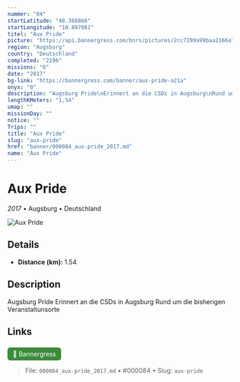 ```yaml
---
nummer: "84"
startLatitude: "48.368866"
startLongitude: "10.897081"
titel: "Aux Pride"
picture: "https://api.bannergress.com/bnrs/pictures/2cc7299a99baa2166a778410ee8bdeef"
region: "Augsburg"
country: "Deutschland"
completed: "2196"
missions: "6"
date: "2017"
bg-link: "https://bannergress.com/banner/aux-pride-a21a"
onyx: "0"
description: "Augsburg Pride\nErinnert an die CSDs in Augsburg\nRund um die bisherigen Veranstaltunsorte"
lengthKMeters: "1,54"
umap: ""
missionDay: ""
notice: ""
Trips: ""
title: "Aux Pride"
slug: "aux-pride"
href: "banner/000084_aux-pride_2017.md"
name: "Aux Pride"
---
```

# Aux Pride

*2017* • Augsburg • Deutschland

![Aux Pride](https://api.bannergress.com/bnrs/pictures/2cc7299a99baa2166a778410ee8bdeef)



## Details
- **Distance (km):** 1.54






## Description
Augsburg Pride
Erinnert an die CSDs in Augsburg
Rund um die bisherigen Veranstaltunsorte



## Links
<a href="https://bannergress.com/banner/aux-pride-a21a" style="display:inline-block;margin:6px 8px 0 0;padding:6px 12px;background:#3c8b3c;color:#fff;text-decoration:none;border-radius:6px;">🔗 Bannergress</a>




> File: `000084_aux-pride_2017.md` • #000084 • Slug: `aux-pride`
